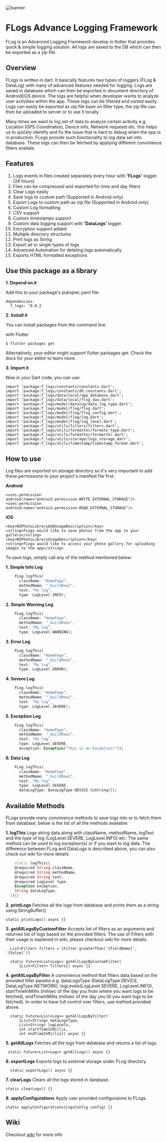 ![banner](https://github.com/zubairehman/Flogs/blob/master/images/flogs-banner.png)

# FLogs Advance Logging Framework

FLog is an Advanced Logging Framework develop in flutter that provides quick & simple logging solution. All logs are saved to the DB which can then be exported as a zip file.

Overview
--------

FLogs is written in dart. It basically features two types of loggers (FLog & DataLog) with many of advanced features needed for logging. Logs are saved in database which can then be exported in document directory of Android|iOS device. The logs are helpful when developer wants to analyze user activities within the app. These logs can be filtered and sorted easily. Logs can easily be exported as zip file base on filter type, the zip file can then be uploaded to server or to use it locally. 

Many times we want to log set of data to analyze certain activity e.g. Location (GPS Coordinates), Device info, Network requests etc. this helps us to quickly identify and fix the issue that is hard to debug when the app is in production. FLogs provide such functionality to log data set into database. These logs can then be fetched by applying different convinience filters availale.

Features
--------

1. Logs events in files created separately every hour with **'FLogs'** logger. (24 hours)
2. Files can be compressed and exported for time and day filters
3. Clear Logs easily
4. Save logs to custom path (Supported in Android only)
5. Export Logs to custom path as zip file (Supported in Android only)
6. Custom Log formatting
7. CSV support
8. Custom timestamps support
9. Custom data logging support with **'DataLogs'** logger.
10. Encryption support added
11. Multiple directory structures
12. Print logs as String
13. Export all or single types of logs
14. Advanced Automation for deleting logs automatically
15. Exports HTML formatted exceptions

                
Use this package as a library
-----------------------------

**1. Depend on it**

Add this to your package's pubspec.yaml file:

```
dependencies:
  f_logs: ^0.0.2
```

**2. Install it**

You can install packages from the command line:

with Flutter

```
$ flutter packages get
```

Alternatively, your editor might support flutter packages get. Check the docs for your editor to learn more.

**3. Import it**

Now in your Dart code, you can use:

```
import 'package:f_logs/constants/constants.dart';
import 'package:f_logs/constants/db_constants.dart';
import 'package:f_logs/data/local/app_database.dart';
import 'package:f_logs/data/local/flog_dao.dart';
import 'package:f_logs/model/datalog/data_log_type.dart';
import 'package:f_logs/model/flog/flog.dart';
import 'package:f_logs/model/flog/flog_config.dart';
import 'package:f_logs/model/flog/log.dart';
import 'package:f_logs/model/flog/log_level.dart';
import 'package:f_logs/utils/filters/filters.dart';
import 'package:f_logs/utils/formatter/formate_type.dart';
import 'package:f_logs/utils/formatter/formatter.dart';
import 'package:f_logs/utils/storage/logs_storage.dart';
import 'package:f_logs/utils/timestamp/timestamp_format.dart';
```

How to use
----------

Log files are exported on storage directory so it's very important to add these permissions to your project's manifest file first.

**Android**
```
<uses-permission android:name="android.permission.WRITE_EXTERNAL_STORAGE"/>
<uses-permission android:name="android.permission.READ_EXTERNAL_STORAGE"/>
```
**iOS**
```
<key>NSPhotoLibraryAddUsageDescription</key>
<string>FLogs would like to save photos from the app to your gallery</string>
<key>NSPhotoLibraryUsageDescription</key>
<string>FLogs would like to access your photo gallery for uploading images to the app</string>
```

To save logs, simply call any of the method mentioned below:

**1. Simple Info Log**

```dart
    FLog.logThis(
      className: "HomePage",
      methodName: "_buildRow1",
      text: "My log",
      type: LogLevel.INFO);
```

**2. Simple Warning Log**

```dart
    FLog.logThis(
      className: "HomePage",
      methodName: "_buildRow1",
      text: "My log",
      type: LogLevel.WARNING);
```

**3. Error Log**

```dart
    FLog.logThis(
      className: "HomePage",
      methodName: "_buildRow1",
      text: "My log",
      type: LogLevel.ERROR);
```

**4. Severe Log**

```dart
    FLog.logThis(
      className: "HomePage",
      methodName: "_buildRow1",
      text: "My log",
      type: LogLevel.SEVERE);
```

**5. Exception Log**

```dart
    FLog.logThis(
      className: "HomePage",
      methodName: "_buildRow1",
      text: "My log",
      type: LogLevel.SEVERE, 
      exception: Exception("This is an Exception!"));
```

**6. Data Log**

```dart
    FLog.logThis(
      className: "HomePage",
      methodName: "_buildRow1",
      text: "My log",
      type: LogLevel.SEVERE,
      dataLogType: DataLogType.DEVICE.toString());
```

Available Methods
-----------------
FLogs provide many convinience methods to save logs into or to fetch them from database, below is the list of all the methods available:

**1. logThis**
Logs string data along with className, methodName, logText and the type of log (LogLevel.SEVERE, LogLevel.INFO) etc. The same method can be used to log exception(s) or if you want to log data. The difference between FLog and DataLogs is described above, you can also check out wiki for more details.
```dart
    static logThis({
    @required String className,
    @required String methodName,
    @required String text,
    @required LogLevel type,
    Exception exception,
    String dataLogType,
  }){}
```

**2. printLogs**
Fetches all the logs from database and prints them as a string using StringBuffer()
```
static printLogs() async {}
```

**3. getAllLogsByCustomFilter**
Accepts list of filters as an arguments and returnes list of logs based on the provided filters. The use of Filters with their usage is explaned in wiki, please checkout wiki for more details.
```
  List<Filter> filters = [Filter.greaterThan('[FieldName]', '[Value]')]
  
  static Future<List<Log>> getAllLogsByCustomFilter(
      {List<Filter> filters}) async {}
```

**4. getAllLogsByFilter**
A convinience method that filters data based on the provided filter params e.g. dataLogsType (DataLogType.DEVICE,  DataLogType.NETWORK), logLevels(LogLevel.SEVERE, LogLevel.INFO), startTimeInMillis (milisec of the day you from where you want logs to be fetched), endTimeInMillis (milisec of the day you till you want logs to be fetched). In-order to have full control over filters, use method provided above.
```
  static Future<List<Log>> getAllLogsByFilter(
      {List<String> dataLogsType,
      List<String> logLevels,
      int startTimeInMillis,
      int endTimeInMillis}) async {}
```

**5. getAllLogs**
Fetches all the logs from database and returns a list of logs.
```
 static Future<List<Log>> getAllLogs() async {}
```

**6. exportLogs**
Exports logs to external storage under FLog directory.
```
  static exportLogs() async {}
```

**7. clearLogs**
Clears all the logs stored in database.
```
static clearLogs() {}
```

**8. applyConfigurations**
Apply user provided configuraions to FLogs.
```
static applyConfigurations(LogsConfig config) {}
```

Wiki
----

Checkout [wiki](https://github.com/zubairehman/Flogs/wiki) for more info

